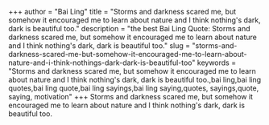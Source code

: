 +++
author = "Bai Ling"
title = "Storms and darkness scared me, but somehow it encouraged me to learn about nature and I think nothing's dark, dark is beautiful too."
description = "the best Bai Ling Quote: Storms and darkness scared me, but somehow it encouraged me to learn about nature and I think nothing's dark, dark is beautiful too."
slug = "storms-and-darkness-scared-me-but-somehow-it-encouraged-me-to-learn-about-nature-and-i-think-nothings-dark-dark-is-beautiful-too"
keywords = "Storms and darkness scared me, but somehow it encouraged me to learn about nature and I think nothing's dark, dark is beautiful too.,bai ling,bai ling quotes,bai ling quote,bai ling sayings,bai ling saying,quotes, sayings,quote, saying, motivation"
+++
Storms and darkness scared me, but somehow it encouraged me to learn about nature and I think nothing's dark, dark is beautiful too.
